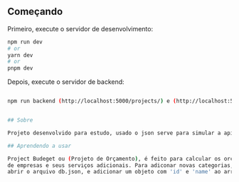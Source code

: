 ## Começando

Primeiro, execute o servidor de desenvolvimento:

```bash
npm run dev
# or
yarn dev
# or
pnpm dev
```

Depois, execute o servidor de backend:

```bash

npm run backend (http://localhost:5000/projects/) e (http://localhost:5000/categories/)


## Sobre

Projeto desenvolvido para estudo, usado o json serve para simular a api

## Aprendendo a usar

Project Budeget ou (Projeto de Orçamento), é feito para calcular os orçamentos 
de empresas e seus serviços adicionais. Para adiconar novas categorias, basta 
abrir o arquivo db.json, e adicionar um objeto com 'id' e 'name' ao array de "categories".
```
